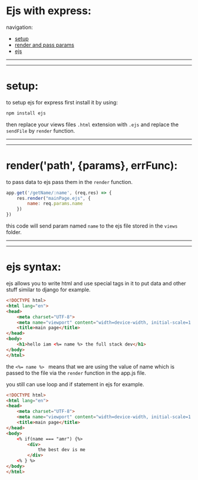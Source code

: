 # Ejs with express:

navigation:

- [setup](#setup)
- [render and pass params](#renderpath-params-errfunc)
- [ejs](#ejs-syntax)

---
---

# setup:

to setup ejs for express first install it by using:

```powershell
npm install ejs
```

then replace your views files `.html` extension with `.ejs` and replace the `sendFile` by `render` function.

---
---


# render('path', {params}, errFunc):

to pass data to ejs pass them in the `render` function.

```javascript
app.get('/getName/:name', (req,res) => {
    res.render("mainPage.ejs", {
        name: req.params.name
    })
})
```

this code will send param named `name` to the ejs file stored in the `views` folder.

---
---

# ejs syntax:

ejs allows you to write html and use special tags in it to put data and other stuff similar to django for example.

```html
<!DOCTYPE html>
<html lang="en">
<head>
    <meta charset="UTF-8">
    <meta name="viewport" content="width=device-width, initial-scale=1.0">
    <title>main page</title>
</head>
<body>
    <h1>hello iam <%= name %> the full stack dev</h1>
</body>
</html>
```

the `<%= name %> ` means that we are using the value of name which is passed to the file via the `render` function in the app.js file.

you still can use loop and if statement in ejs for example.

```html
<!DOCTYPE html>
<html lang="en">
<head>
    <meta charset="UTF-8">
    <meta name="viewport" content="width=device-width, initial-scale=1.0">
    <title>main page</title>
</head>
<body>
    <% if(name === "amr") {%>
        <div>
            the best dev is me
        </div>
    <% } %>
</body>
</html>
```
